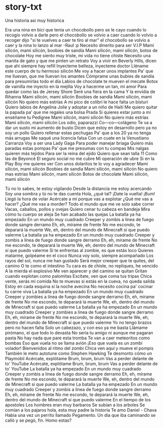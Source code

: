 # story-txt

Una historia asi muy historica

Era una nina en bici que tenia un chocobollo pero se le cayo
cuando lo recogio volvio a darle pero el chocobollo se volvio a caer
cuando lo volvio a recoger dijo "si te vuelves a caer te tiro al mar"
el chocobollo se volvio a caer y la nina lo lanzo al mar
-Raul :p
Necesito dinerito para ser V.I.P
Mami silicón, mami silicón, boobies de sandía
Mami silicón, mami silicón, botox de chocolate
Hoy me siento muy triste, mi vida no tiene chiste
Necesito una manita de gato y que me pinten un retrato
Voy a vivir en Beverly Hills, dicen que ahí siempre hay refill
Inyecteme belleza, inyecteme doctor
Lléname este cuerpo de tu hermoso silicón
Me voy a hacer unos implantes
Pa' que me lluevan, que me lluevan los amantes
Cómprame unas bubies de sandía para presumirlas todo el día
Labios de chocolate te mueven el mecate
Botox de vainilla me inyecto en la mejilla
Voy a hacerme un tan, mi amor
Para quedar como las de Jersey Shore
Seré una fiera en la cama
Y la envidia de Rihanna
Mami silicón, mami silicón
Boobies de sandía
Mami silicón, mami silicón
No quiero más estrías
A mi pico de colibrí le hace falta un bisturí
Quiero labios de Angelina Jolie y adoptar a un niño de Haití
Me quiero quitar la papada pa' que me regales una bolsa Prada
Si quieres estar junto a mí enséñame tu Pedigree
Mami silicón, mami silicón
No quiero más estrías
Mami silicón, mami silicón
Los odio, paparazzi
Co—co—colágeno
Te va a dar un susto mi aumento de busto
Dicen que estoy en desarrollo pero ya no soy un pollo
Quiero rellenar estas pechugas
Pa' que a los 20 ya no tenga más arrugas
Me saqué una licencia falsa
Con un cuate en la Venustiano Carranza
Voy a ser una Lady Gaga
Para poder manejar briaga
Quiero más paradas estas pompas
Pa' que me presumas con tu compas
Mis nalgas quieren más tejidos
Para ser la reina del ejido
Quiero que sean talla 11
Como las de Beyoncé
El seguro social no me cubre
Mi operación de ubre
Si en la Play Boy me quieres ver
Con unos dolaritos te lo voy a agradecer
Mami silicón, mami silicón
Boobies de sandia
Mami silicón, mami silicón
No quiero mas estrías
Mami silicón, mami silicón
Botox de chocolate
Mami silicón, mami silicón

Tú no lo sabes, te estoy vigilando Desde la distancia me estoy acercando Soy una sombra y tú no te das cuenta Hola, ¿qué tal? ¡Date la vuelta! ¡Bum! Llegó la hora de volar Acércate a mí porque vas a explotar ¿Qué me vas a hacer? ¿Qué me vas a morder? Todo el mundo que me ve solo sabe correr Vacas, caballos, pollos y ovejas Quiero cenar tu cabeza en bandeja Mira cómo tu cuerpo se aleja Se han acabado las quejas La batalla ya ha empezado En un mundo muy cuadrado Creeper y zombis a línea de fuego donde sangre derramo Eh, eh, mírame de frente No me escondo, te deparará la muerte We, eh, dentro del mundo de Minecraft sí que puedo valerme La batalla ya ha empezado En un mundo muy cuadrado Creeper y zombis a línea de fuego donde sangre derramo Eh, eh, mírame de frente No me escondo, te deparará la muerte We, eh, dentro del mundo de Minecraft sí que puedo valerme Si te enfrentas al zombie, es que estás loco Quieres matarme, golpéame en el coco Nunca voy solo, siempre acompañado Los rayos del sol, nunca me han gustado Será mejor creeper que te quites, del camino O te como el intestino Tu cara es de chiste, no repliques, he vencido A la mierda el explosivo Me ven aparecer y del camino se quitan Gritan cuando explotan como palomitas Excítate, ven que coma tus tripas Chica vente, serás mi comida No te muevas si estás en la cueva, no queda salida Estoy en cada esquina si la noche avecina No necesito cocina pa' cocinar tu carne viva La batalla ya ha empezado En un mundo muy cuadrado Creeper y zombies a línea de fuego donde sangre derramo Eh, eh, mírame de frente No me escondo, te deparará la muerte We, eh, dentro del mundo de Minecraft sí que puedo valerme La batalla ya ha empezado En un mundo muy cuadrado Creeper y zombies a línea de fuego donde sangre derramo Eh, eh, mírame de frente No me escondo, te deparará la muerte We, eh, dentro del mundo de Minecraft sí que puedo valerme Yo no tengo brazos pero no hacen falta Solo un cabezazo, y con eso ya me basta Llámame pirómano, el que todo lo devasta No sería tu amigo ni aunque me pagaran pasta No hay nada que pare esta tromba Te van a caer meteoritos como bombas Eso que vuela no se llama avión ¡Eso que vuela es un zombi volador! Bienvenidos al ritmo del zombi Chica ven aquí y mueve el pompis También le meto autotune como Stephen Hawking Te desmonto cómo un Playmobil Acércate, explótame Brum, brum, brum Vas a perder delante de to' YouTube Acércate, explótame Brum, brum, brum Vas a perder delante de to' YouTube La batalla ya ha empezado En un mundo muy cuadrado Creeper y zombis a línea de fuego donde sangre derramo Eh, eh, mírame de frente No me escondo, te deparará la muerte We, eh, dentro del mundo de Minecraft si que puedo valerme La batalla ya ha empezado En un mundo muy cuadrado Creeper y zombis a línea de fuego donde sangre derramo Eh, eh, mírame de frente No me escondo, te deparará la muerte We, eh, dentro del mundo de Minecraft sí que puedo valerme
En el tiempo de los apostoles
Los hombres eran muy barbaros
Se subían a los arboles
Se comían a los pajaros
hola, esta muy padre la historia
Te amo Daniel - Chava
Habia una vez un perrito llamado Pegamento. Un dia que iba caminando se calló y se pegό, fin.
Homo estas?